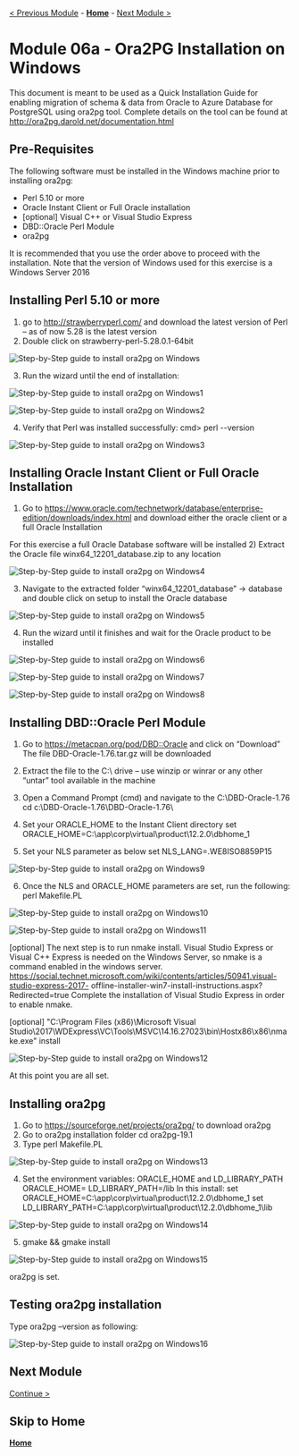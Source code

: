 [< Previous Module](../module06/Ora2PG.md) - **[Home](../../README.md)** - [Next Module >](../module06/Ora2PGInstallLinux.md)

# Module 06a - Ora2PG Installation on Windows

This document is meant to be used as a Quick Installation Guide for enabling
migration of schema & data from Oracle to Azure Database for PostgreSQL using
ora2pg tool. Complete details on the tool can be found at
http://ora2pg.darold.net/documentation.html

## Pre-Requisites


The following software must be installed in the Windows machine prior to installing ora2pg:
* Perl 5.10 or more
* Oracle Instant Client or Full Oracle installation
* [optional] Visual C++ or Visual Studio Express
* DBD::Oracle Perl Module
* ora2pg


It is recommended that you use the order above to proceed with the installation.
Note that the version of Windows used for this exercise is a Windows Server 2016


## Installing Perl 5.10 or more

1) go to http://strawberryperl.com/ and download the latest version of Perl – as of now 5.28 is the
latest version
2) Double click on strawberry-perl-5.28.0.1-64bit

![Step-by-Step guide to install ora2pg on Windows](./image/Step-by-Stepguidetoinstallora2pgonWindows.jpg)


3) Run the wizard until the end of installation:


![Step-by-Step guide to install ora2pg on Windows1](./image/Step-by-Stepguidetoinstallora2pgonWindows1.jpg)

![Step-by-Step guide to install ora2pg on Windows2](./image/Step-by-Stepguidetoinstallora2pgonWindows2.jpg)

4) Verify that Perl was installed successfully:
cmd> perl --version


![Step-by-Step guide to install ora2pg on Windows3](./image/Step-by-Stepguidetoinstallora2pgonWindows3.jpg)


## Installing Oracle Instant Client or Full Oracle Installation

1) Go to https://www.oracle.com/technetwork/database/enterprise-edition/downloads/index.html and
download either the oracle client or a full Oracle Installation

For this exercise a full Oracle Database software will be installed
2) Extract the Oracle file winx64_12201_database.zip to any location

![Step-by-Step guide to install ora2pg on Windows4](./image/Step-by-Stepguidetoinstallora2pgonWindows4.jpg)


3) Navigate to the extracted folder “winx64_12201_database” -> database and double click on setup
to install the Oracle database


![Step-by-Step guide to install ora2pg on Windows5](./image/Step-by-Stepguidetoinstallora2pgonWindows5.jpg)


4) Run the wizard until it finishes and wait for the Oracle product to be installed

![Step-by-Step guide to install ora2pg on Windows6](./image/Step-by-Stepguidetoinstallora2pgonWindows6.jpg)


![Step-by-Step guide to install ora2pg on Windows7](./image/Step-by-Stepguidetoinstallora2pgonWindows7.jpg)

![Step-by-Step guide to install ora2pg on Windows8](./image/Step-by-Stepguidetoinstallora2pgonWindows8.jpg)


## Installing DBD::Oracle Perl Module

1) Go to https://metacpan.org/pod/DBD::Oracle and click on “Download”
The file DBD-Oracle-1.76.tar.gz will be downloaded

2) Extract the file to the C:\ drive – use winzip or winrar or any other “untar” tool available in the
machine

3) Open a Command Prompt (cmd) and navigate to the C:\DBD-Oracle-1.76
cd c:\DBD-Oracle-1.76\DBD-Oracle-1.76\

4) Set your ORACLE_HOME to the Instant Client directory
set ORACLE_HOME=C:\app\corp\virtual\product\12.2.0\dbhome_1

5) Set your NLS parameter as below
set NLS_LANG=.WE8ISO8859P15


![Step-by-Step guide to install ora2pg on Windows9](./image/Step-by-Stepguidetoinstallora2pgonWindows9.jpg)


6) Once the NLS and ORACLE_HOME parameters are set, run the following:
perl Makefile.PL



![Step-by-Step guide to install ora2pg on Windows10](./image/Step-by-Stepguidetoinstallora2pgonWindows10.jpg)

![Step-by-Step guide to install ora2pg on Windows11](./image/Step-by-Stepguidetoinstallora2pgonWindows11.jpg)


[optional]
The next step is to run nmake install. Visual Studio Express or Visual C++ Express is needed on
the Windows Server, so nmake is a command enabled in the windows server.
https://social.technet.microsoft.com/wiki/contents/articles/50941.visual-studio-express-2017-
offline-installer-win7-install-instructions.aspx?Redirected=true
Complete the installation of Visual Studio Express in order to enable nmake.

[optional]
"C:\Program Files (x86)\Microsoft Visual
Studio\2017\WDExpress\VC\Tools\MSVC\14.16.27023\bin\Hostx86\x86\nmake.exe" install


![Step-by-Step guide to install ora2pg on Windows12](./image/Step-by-Stepguidetoinstallora2pgonWindows12.jpg)


At this point you are all set.


## Installing ora2pg
1) Go to https://sourceforge.net/projects/ora2pg/ to download ora2pg
2) Go to ora2pg installation folder
cd ora2pg-19.1
3) Type perl Makefile.PL


![Step-by-Step guide to install ora2pg on Windows13](./image/Step-by-Stepguidetoinstallora2pgonWindows13.jpg)


4) Set the environment variables: ORACLE_HOME and LD_LIBRARY_PATH
ORACLE_HOME=<Oracle client software location>
LD_LIBRARY_PATH=<Oracle client software location>/lib
In this install:
set ORACLE_HOME=C:\app\corp\virtual\product\12.2.0\dbhome_1
set LD_LIBRARY_PATH=C:\app\corp\virtual\product\12.2.0\dbhome_1\lib


![Step-by-Step guide to install ora2pg on Windows14](./image/Step-by-Stepguidetoinstallora2pgonWindows14.jpg)


5) gmake && gmake install


![Step-by-Step guide to install ora2pg on Windows15](./image/Step-by-Stepguidetoinstallora2pgonWindows15.jpg)

ora2pg is set.
## Testing ora2pg installation

Type ora2pg –version as following:

![Step-by-Step guide to install ora2pg on Windows16](./image/Step-by-Stepguidetoinstallora2pgonWindows16.jpg)
 
  
## Next Module
[Continue >](../module06/Ora2PGInstallLinux.md)
 
 ## Skip to Home
**[Home](../../README.md)**





























